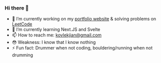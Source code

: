 ### Hi there 👋

<!--
**kenshanta/kenshanta** is a ✨ _special_ ✨ repository because its `README.md` (this file) appears on your GitHub profile.

Here are some ideas to get you started:
-->
- 🔭 I’m currently working on my [portfolio website](https://kovlekjian.com) & solving problems on [LeetCode](https://leetcode.com/kenshanta)
- 🌱 I’m currently learning Next.JS and Svelte
- 📫 How to reach me: kovlekjian@gmail.com
- 😳 Weakness: I know that I know nothing
- ⚡ Fun fact: Drummer when not coding, bouldering/running when not drumming
